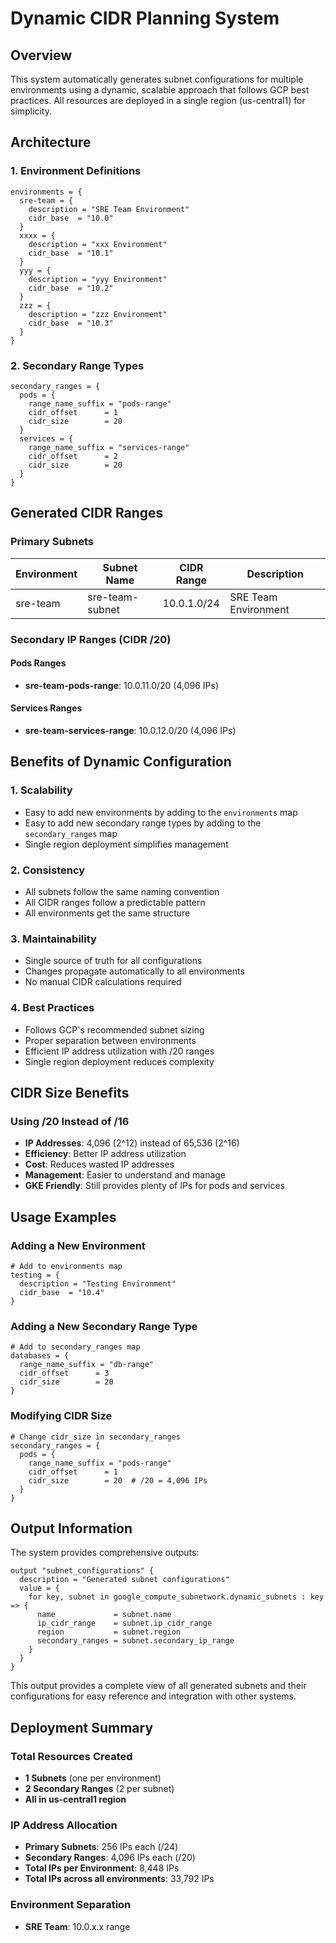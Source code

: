 # Dynamic CIDR Planning System

## Overview
This system automatically generates subnet configurations for multiple environments using a dynamic, scalable approach that follows GCP best practices. All resources are deployed in a single region (us-central1) for simplicity.

## Architecture

### 1. Environment Definitions
```hcl
environments = {
  sre-team = {
    description = "SRE Team Environment"
    cidr_base  = "10.0"
  }
  xxxx = {
    description = "xxx Environment"
    cidr_base  = "10.1"
  }
  yyy = {
    description = "yyy Environment"
    cidr_base  = "10.2"
  }
  zzz = {
    description = "zzz Environment"
    cidr_base  = "10.3"
  }
}
```

### 2. Secondary Range Types
```hcl
secondary_ranges = {
  pods = {
    range_name_suffix = "pods-range"
    cidr_offset      = 1
    cidr_size        = 20
  }
  services = {
    range_name_suffix = "services-range"
    cidr_offset      = 2
    cidr_size        = 20
  }
}
```

## Generated CIDR Ranges

### Primary Subnets
| Environment | Subnet Name | CIDR Range | Description |
|-------------|-------------|------------|-------------|
| sre-team | sre-team-subnet | 10.0.1.0/24 | SRE Team Environment |


### Secondary IP Ranges (CIDR /20)

#### Pods Ranges
- **sre-team-pods-range**: 10.0.11.0/20 (4,096 IPs)

#### Services Ranges
- **sre-team-services-range**: 10.0.12.0/20 (4,096 IPs)

## Benefits of Dynamic Configuration

### 1. Scalability
- Easy to add new environments by adding to the `environments` map
- Easy to add new secondary range types by adding to the `secondary_ranges` map
- Single region deployment simplifies management

### 2. Consistency
- All subnets follow the same naming convention
- All CIDR ranges follow a predictable pattern
- All environments get the same structure

### 3. Maintainability
- Single source of truth for all configurations
- Changes propagate automatically to all environments
- No manual CIDR calculations required

### 4. Best Practices
- Follows GCP's recommended subnet sizing
- Proper separation between environments
- Efficient IP address utilization with /20 ranges
- Single region deployment reduces complexity

## CIDR Size Benefits

### Using /20 Instead of /16
- **IP Addresses**: 4,096 (2^12) instead of 65,536 (2^16)
- **Efficiency**: Better IP address utilization
- **Cost**: Reduces wasted IP addresses
- **Management**: Easier to understand and manage
- **GKE Friendly**: Still provides plenty of IPs for pods and services

## Usage Examples

### Adding a New Environment
```hcl
# Add to environments map
testing = {
  description = "Testing Environment"
  cidr_base  = "10.4"
}
```

### Adding a New Secondary Range Type
```hcl
# Add to secondary_ranges map
databases = {
  range_name_suffix = "db-range"
  cidr_offset      = 3
  cidr_size        = 20
}
```

### Modifying CIDR Size
```hcl
# Change cidr_size in secondary_ranges
secondary_ranges = {
  pods = {
    range_name_suffix = "pods-range"
    cidr_offset      = 1
    cidr_size        = 20  # /20 = 4,096 IPs
  }
}
```

## Output Information

The system provides comprehensive outputs:

```hcl
output "subnet_configurations" {
  description = "Generated subnet configurations"
  value = {
    for key, subnet in google_compute_subnetwork.dynamic_subnets : key => {
      name             = subnet.name
      ip_cidr_range    = subnet.ip_cidr_range
      region           = subnet.region
      secondary_ranges = subnet.secondary_ip_range
    }
  }
}
```

This output provides a complete view of all generated subnets and their configurations for easy reference and integration with other systems.

## Deployment Summary

### Total Resources Created
- **1 Subnets** (one per environment)
- **2 Secondary Ranges** (2 per subnet)
- **All in us-central1 region**

### IP Address Allocation
- **Primary Subnets**: 256 IPs each (/24)
- **Secondary Ranges**: 4,096 IPs each (/20)
- **Total IPs per Environment**: 8,448 IPs
- **Total IPs across all environments**: 33,792 IPs

### Environment Separation
- **SRE Team**: 10.0.x.x range
